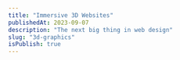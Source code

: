 ```yaml
---
title: "Immersive 3D Websites"
publishedAt: 2023-09-07
description: "The next big thing in web design"
slug: "3d-graphics"
isPublish: true
---
```




